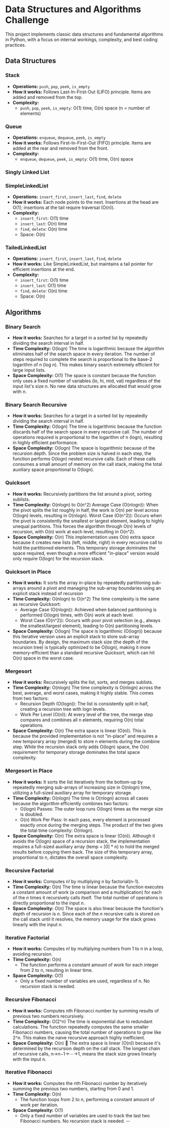 
# Data Structures and Algorithms Challenge

This project implements classic data structures and fundamental algorithms in Python, with a focus on internal workings, complexity, and best coding practices.

## Data Structures

### Stack
- **Operations:** `push`, `pop`, `peek`, `is_empty`
- **How it works:** Follows Last-In-First-Out (LIFO) principle. Items are added and removed from the top.
- **Complexity:**
	- `push`, `pop`, `peek`, `is_empty`: O(1) time, O(n) space (n = number of elements)

### Queue
- **Operations:** `enqueue`, `dequeue`, `peek`, `is_empty`
- **How it works:** Follows First-In-First-Out (FIFO) principle. Items are added at the rear and removed from the front.
- **Complexity:**
	- `enqueue`, `dequeue`, `peek`, `is_empty`: O(1) time, O(n) space

### Singly Linked List

### SimpleLinkedList
- **Operations:** `insert_first`, `insert_last`, `find`, `delete`
- **How it works:** Each node points to the next. Insertions at the head are O(1); insertions at the tail require traversal (O(n)).
- **Complexity:**
	- `insert_first`: O(1) time
	- `insert_last`: O(n) time
	- `find`, `delete`: O(n) time
	- Space: O(n)

### TailedLinkedList
- **Operations:** `insert_first`, `insert_last`, `find`, `delete`
- **How it works:** Like SimpleLinkedList, but maintains a tail pointer for efficient insertions at the end.
- **Complexity:**
	- `insert_first`: O(1) time
	- `insert_last`: O(1) time
	- `find`, `delete`: O(n) time
	- Space: O(n)

## Algorithms

### Binary Search
- **How it works:** Searches for a target in a sorted list by repeatedly dividing the search interval in half.
- **Time Complexity:** O(logn)
The time is logarithmic because the algorithm eliminates half of the search space in every iteration. The number of steps required to complete the search is proportional to the base-2 logarithm of n (log n). This makes binary search extremely efficient for large input lists.
- **Space Complexity:** O(1)
The space is constant because the function only uses a fixed number of variables (lo, hi, mid, val) regardless of the input list's size n. No new data structures are allocated that would grow with n.

### Binary Search Recursive
- **How it works:** Searches for a target in a sorted list by repeatedly dividing the search interval in half.
- **Time Complexity:** O(logn)
The time is logarithmic because the function discards half of the search space in every recursive call. The number of operations required is proportional to the logarithm of n (logn), resulting in highly efficient performance.
- **Space Complexity:** O(logn)
The space is logarithmic because of the recursion depth. Since the problem size is halved in each step, the function performs O(logn) nested recursive calls. Each of these calls consumes a small amount of memory on the call stack, making the total auxiliary space proportional to O(logn).

### Quicksort
- **How it works:** Recursively partitions the list around a pivot, sorting sublists.
- **Time Complexity:** O(nlogn) to O(n^2)
Average Case (O(nlogn)): When the pivot splits the list roughly in half, the work is O(n) per level across O(logn) levels, resulting in O(nlogn).
Worst Case (O(n^2)): Occurs when the pivot is consistently the smallest or largest element, leading to highly unequal partitions. This forces the algorithm through O(n) levels of recursion, with O(n) work at each level, resulting in O(n^2).
- **Space Complexity:** O(n)
This implementation uses O(n) extra space because it creates new lists (left, middle, right) in every recursive call to hold the partitioned elements. This temporary storage dominates the space required, even though a more efficient "in-place" version would only require O(logn) for the recursion stack.

### Quicksort in Place
- **How it works:** It sorts the array in-place by repeatedly partitioning sub-arrays around a pivot and managing the sub-array boundaries using an explicit stack instead of recursion
- **Time Complexity:** O(nlogn) to O(n^2)
The time complexity is the same as recursive Quicksort:
    - Average Case (O(nlogn)): Achieved when balanced partitioning is performed O(logn) times, with O(n) work at each level.
    - Worst Case (O(n^2)): Occurs with poor pivot selection (e.g., always the smallest/largest element), leading to O(n) partitioning levels.
- **Space Complexity:** O(logn)
The space is logarithmic (O(logn)) because this iterative version uses an explicit stack to store sub-array boundaries. By design, the maximum stack size (the depth of the recursion tree) is typically optimized to be O(logn), making it more memory-efficient than a standard recursive Quicksort, which can hit O(n) space in the worst case.

### Mergesort
- **How it works:** Recursively splits the list, sorts, and merges sublists.
- **Time Complexity:** O(nlogn)
The time complexity is O(nlogn) across the best, average, and worst cases, making it highly stable. This comes from two factors:
    - Recursion Depth (O(logn)): The list is consistently split in half, creating a recursion tree with logn levels.
    - Work Per Level (O(n)): At every level of the tree, the merge step compares and combines all n elements, requiring O(n) total operations.
- **Space Complexity:** O(n)
The extra space is linear (O(n)). This is because the provided implementation is not "in-place" and requires a new temporary array (merged) to store n elements during the combine step. While the recursion stack only adds O(logn) space, the O(n) requirement for temporary storage dominates the total space complexity.

### Mergesort in Place
- **How it works:** It sorts the list iteratively from the bottom-up by repeatedly merging sub-arrays of increasing size in O(nlogn) time, utilizing a full-sized auxiliary array for temporary storage.
- **Time Complexity:** O(nlogn)
The time is O(nlogn) across all cases because the algorithm efficiently combines two factors:
    - O(logn) Passes: The outer loop runs O(logn) times as the merge size is doubled.
    - O(n) Work Per Pass: In each pass, every element is processed exactly once during the merging steps. The product of the two gives the total time complexity: O(nlogn).
- **Space Complexity:** O(n)
The extra space is linear (O(n)). Although it avoids the O(logn) space of a recursion stack, the implementation requires a full-sized auxiliary array (temp = [0] * n) to hold the merged results before copying them back. The size of this temporary array, proportional to n, dictates the overall space complexity.

### Recursive Factorial
- **How it works:** Computes n! by multiplying n by factorial(n-1).
- **Time Complexity:** O(n)
The time is linear because the function executes a constant amount of work (a comparison and a multiplication) for each of the $n$ times it recursively calls itself. The total number of operations is directly proportional to the input $n$.
- **Space Complexity:** $O(n)$
The space is also linear because the function's depth of recursion is $n$. Since each of the $n$ recursive calls is stored on the call stack until it resolves, the memory usage for the stack grows linearly with the input $n$.

### Iterative Factorial
- **How it works:** Computes n! by multiplying numbers from 1 to n in a loop, avoiding recursion.
- **Time Complexity:** O(n)
	- The function performs a constant amount of work for each integer from 2 to n, resulting in linear time.
- **Space Complexity:** O(1)
	- Only a fixed number of variables are used, regardless of n. No recursion stack is needed.

### Recursive Fibonacci
- **How it works:** Computes nth Fibonacci number by summing results of previous two numbers recursively.
- **Time Complexity:** O(2^n)
The time is exponential due to redundant calculations. The function repeatedly computes the same smaller Fibonacci numbers, causing the total number of operations to grow like 2^n. This makes the naive recursive approach highly inefficient.
- **Space Complexity:** O(n) 💾
The extra space is linear (O(n)) because it's determined by the recursion depth on the call stack. The longest chain of recursive calls, n→n−1→⋯→1, means the stack size grows linearly with the input n.

### Iterative Fibonacci
- **How it works:** Computes the nth Fibonacci number by iteratively summing the previous two numbers, starting from 0 and 1.
- **Time Complexity:** O(n)
	- The function loops from 2 to n, performing a constant amount of work per iteration.
- **Space Complexity:** O(1)
	- Only a fixed number of variables are used to track the last two Fibonacci numbers. No recursion stack is needed.
--